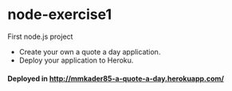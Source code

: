# node-exercise1
First node.js project

* Create your own a quote a day application.
* Deploy your application to Heroku.

#### Deployed in http://mmkader85-a-quote-a-day.herokuapp.com/
